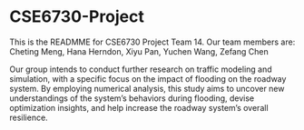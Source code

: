 # CSE6730-Project

This is the READMME for CSE6730 Project Team 14. Our team members are: Cheting Meng, Hana Herndon, 
Xiyu Pan, Yuchen Wang, Zefang Chen

Our group intends to conduct further research on traffic modeling and simulation, with a specific focus
on the impact of flooding on the roadway system. By employing numerical analysis, this study aims to
uncover new understandings of the system’s behaviors during flooding, devise optimization insights, and
help increase the roadway system’s overall resilience.
